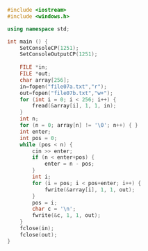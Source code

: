 ﻿```c++
#include <iostream>
#include <windows.h>

using namespace std;

int main () {
	SetConsoleCP(1251);
	SetConsoleOutputCP(1251);
	
	FILE *in;
	FILE *out;
	char array[256];
	in=fopen("file07a.txt","r");
	out=fopen("file07b.txt","w+");
	for (int i = 0; i < 256; i++) {
		fread(&array[i], 1, 1, in);
	}
	int n;
	for (n = 0; array[n] != '\0'; n++) { }
	int enter;
	int pos = 0;
	while (pos < n) {
		cin >> enter;
		if (n < enter+pos) {
			enter = n - pos;
		}
		int i;
		for (i = pos; i < pos+enter; i++) {
			fwrite(&array[i], 1, 1, out);
		}
		pos = i;
		char c = '\n';
		fwrite(&c, 1, 1, out);
	}
	fclose(in);
	fclose(out);
}

```
